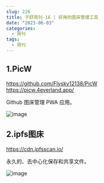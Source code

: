 ```yaml
---
slug: 226
title: 子舒周刊-16 | 好用的图床管理工具
date: "2023-06-03"
categories:
  - 周刊
tags:
  - 周刊
---
```


## 1.PicW

https://github.com/Flysky12138/PicW  
https://picw.4everland.app/  

Github 图床管理 PWA 应用。

![image](https://imgurl.zishu.me/images/image.2svgu0trxp00.webp)

## 2.ipfs图床

https://cdn.ipfsscan.io/

永久的、去中心化保存和共享文件。

![image](https://imgurl.zishu.me/images/image.3c1zue293dg0.png)